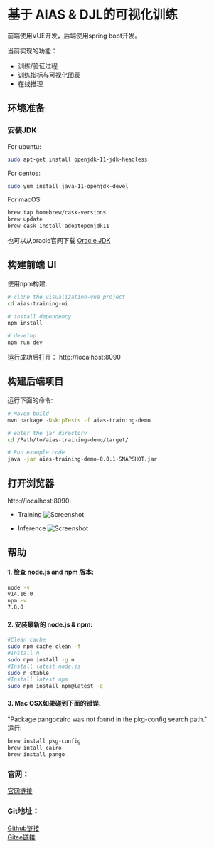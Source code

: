 # 基于 AIAS & DJL的可视化训练
前端使用VUE开发，后端使用spring boot开发。

当前实现的功能：

- 训练/验证过程
- 训练指标与可视化图表
- 在线推理

## 环境准备
### 安装JDK

For ubuntu:

```bash
sudo apt-get install openjdk-11-jdk-headless
```
For centos:

```bash
sudo yum install java-11-openjdk-devel
```
For macOS:

```bash
brew tap homebrew/cask-versions
brew update
brew cask install adoptopenjdk11
```

也可以从oracle官网下载 [Oracle JDK](https://www.oracle.com/technetwork/java/javase/overview/index.html)


## 构建前端 UI
使用npm构建:

```bash
# clone the visualization-vue project
cd aias-training-ui

# install dependency
npm install

# develop
npm run dev
```

运行成功后打开： http://localhost:8090

## 构建后端项目

运行下面的命令:

```bash
# Maven build
mvn package -DskipTests -f aias-training-demo

# enter the jar directory
cd /Path/to/aias-training-demo/target/

# Run example code
java -jar aias-training-demo-0.0.1-SNAPSHOT.jar
```

## 打开浏览器

http://localhost:8090:

- Training
![Screenshot](https://aias-home.oss-cn-beijing.aliyuncs.com/AIAS/train_platform/images/inference_demo.png)

- Inference
![Screenshot](https://aias-home.oss-cn-beijing.aliyuncs.com/AIAS/train_platform/images/inference_demo.png)


## 帮助
#### 1. 检查 node.js and npm 版本:
```bash
node -v
v14.16.0
npm -v
7.8.0
```
#### 2. 安装最新的 node.js & npm:
```bash
#Clean cache
sudo npm cache clean -f
#Install n
sudo npm install -g n
#Install latest node.js
sudo n stable
#Install latest npm
sudo npm install npm@latest -g
```
#### 3. Mac OSX如果碰到下面的错误:
"Package pangocairo was not found in the pkg-config search path."  
运行:
```bash
brew install pkg-config
brew intall cairo
brew install pango
```

### 官网：
[官网链接](http://www.aias.top/)

### Git地址：   
[Github链接](https://github.com/mymagicpower/AIAS)    
[Gitee链接](https://gitee.com/mymagicpower/AIAS)   